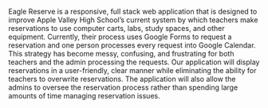 Eagle Reserve is a responsive, full stack web application that is designed to improve Apple Valley High School’s current system by which teachers make reservations to use computer carts, labs, study spaces, and other equipment. Currently, their process uses Google Forms to request a reservation and one person processes every request into Google Calendar. This strategy has become messy, confusing, and frustrating for both teachers and the admin processing the requests. Our application will display reservations in a user-friendly, clear manner while eliminating the ability for teachers to overwrite reservations. The application will also allow the admins to oversee the reservation process rather than spending large amounts of time managing reservation issues. 
